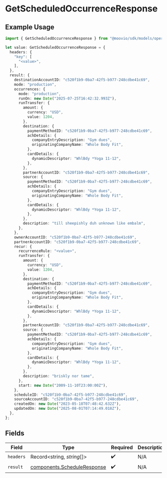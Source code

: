 # GetScheduledOccurrenceResponse

## Example Usage

```typescript
import { GetScheduledOccurrenceResponse } from "@moovio/sdk/models/operations";

let value: GetScheduledOccurrenceResponse = {
  headers: {
    "key": [
      "<value>",
    ],
  },
  result: {
    destinationAccountID: "c520f1b9-0ba7-42f5-b977-248cdbe41c69",
    mode: "production",
    occurrences: {
      mode: "production",
      runOn: new Date("2025-07-25T16:42:32.993Z"),
      runTransfer: {
        amount: {
          currency: "USD",
          value: 1204,
        },
        destination: {
          paymentMethodID: "c520f1b9-0ba7-42f5-b977-248cdbe41c69",
          achDetails: {
            companyEntryDescription: "Gym dues",
            originatingCompanyName: "Whole Body Fit",
          },
          cardDetails: {
            dynamicDescriptor: "WhlBdy *Yoga 11-12",
          },
        },
        partnerAccountID: "c520f1b9-0ba7-42f5-b977-248cdbe41c69",
        source: {
          paymentMethodID: "c520f1b9-0ba7-42f5-b977-248cdbe41c69",
          achDetails: {
            companyEntryDescription: "Gym dues",
            originatingCompanyName: "Whole Body Fit",
          },
          cardDetails: {
            dynamicDescriptor: "WhlBdy *Yoga 11-12",
          },
        },
        description: "till sheepishly duh unknown like embalm",
      },
    },
    ownerAccountID: "c520f1b9-0ba7-42f5-b977-248cdbe41c69",
    partnerAccountID: "c520f1b9-0ba7-42f5-b977-248cdbe41c69",
    recur: {
      recurrenceRule: "<value>",
      runTransfer: {
        amount: {
          currency: "USD",
          value: 1204,
        },
        destination: {
          paymentMethodID: "c520f1b9-0ba7-42f5-b977-248cdbe41c69",
          achDetails: {
            companyEntryDescription: "Gym dues",
            originatingCompanyName: "Whole Body Fit",
          },
          cardDetails: {
            dynamicDescriptor: "WhlBdy *Yoga 11-12",
          },
        },
        partnerAccountID: "c520f1b9-0ba7-42f5-b977-248cdbe41c69",
        source: {
          paymentMethodID: "c520f1b9-0ba7-42f5-b977-248cdbe41c69",
          achDetails: {
            companyEntryDescription: "Gym dues",
            originatingCompanyName: "Whole Body Fit",
          },
          cardDetails: {
            dynamicDescriptor: "WhlBdy *Yoga 11-12",
          },
        },
        description: "briskly nor tame",
      },
      start: new Date("2009-11-10T23:00:00Z"),
    },
    scheduleID: "c520f1b9-0ba7-42f5-b977-248cdbe41c69",
    sourceAccountID: "c520f1b9-0ba7-42f5-b977-248cdbe41c69",
    createdOn: new Date("2023-05-18T07:48:42.632Z"),
    updatedOn: new Date("2025-08-01T07:14:49.018Z"),
  },
};
```

## Fields

| Field                                                                      | Type                                                                       | Required                                                                   | Description                                                                |
| -------------------------------------------------------------------------- | -------------------------------------------------------------------------- | -------------------------------------------------------------------------- | -------------------------------------------------------------------------- |
| `headers`                                                                  | Record<string, *string*[]>                                                 | :heavy_check_mark:                                                         | N/A                                                                        |
| `result`                                                                   | [components.ScheduleResponse](../../models/components/scheduleresponse.md) | :heavy_check_mark:                                                         | N/A                                                                        |